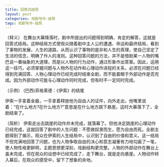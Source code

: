 ```yaml
---
title: 回答式结局
layout: post
categories: 戏剧写作-结局
tags: 戏剧写作-结局
---
```


〔释义〕 在舞台大幕降落时，剧中所提出的问题得到明确、肯定的解答，这就是回答式结局。这种结局方式使观众随着剧中主人公的遭遇、命运和最终结局，看到了事物的发展，人生的道路，从而认识了事物的是非和人生的真理，使自己坚定了生活的信念，明确了作人的准则。这种回答问题的方法，并不是借助某一人物的嘴巴说一番抽象的大道理，而是以人物的行为动作，通过形象作出答案。因此，运用这一技巧，必须掌握问题与人物外在动作和心理动作进程的关系，必须在问题已经得到完满回答、人物心理动作已经完成时结束全剧，而不能着眼于外部动作是否完成。因为外部动作可能与心理动作同时完成，但有时不一定同时完成。

〔示例〕 (巴西)菲格莱德：《伊索》的结尾

伊索一手拿着金器，一手拿着释放他为自由人的证件，向外走出，他嘴里说着：“在什么地方?在什么地方?”意思是在什么地方跳下悬崖。这时大幕落下了，全剧结束了。

〔简析〕 伊索走出去跳崖的动作并未完成，就落幕了。但他决定跳崖的心理动作已经完成，这就回答了剧中的人生问题：不愿做奴隶而生，愿为自由而死。全剧主题得到了揭示，观众在伊索的人生结局中，认识到了自由的价值和意义。这一结局不但完满地回答了问题，也为人物争取自由的决心和意志凝重有力地勾画了一笔，使人物性格更鲜明，主题思想更深刻，戏剧结构更完整。人物的外部动作在舞台上虽未完成，但在观众的设想中已经完成了，走下舞台，就是走向悬崖。人物动作转入幕后，在观众的感受中，留下了想象的余地。 